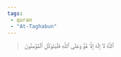 ```yaml
---
tags: 
 - quran 
 - "At-Taghabun"
---
```


> ٱللَّهُ لَآ إِلَٰهَ إِلَّا هُوَۚ وَعَلَى ٱللَّهِ فَلۡيَتَوَكَّلِ ٱلۡمُؤۡمِنُونَ
